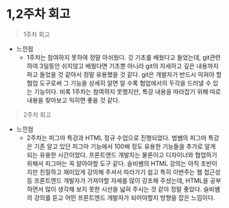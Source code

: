 # 1,2주차 회고

> 1주차 회고

- 느낀점  
   - 1주차는 참여하지 못하여 정말 아쉬웠다. 깃 기초를 배웠다고 들었는데, git관련하여 3일동안 쉬지않고 배웠다면 기초뿐 아니라 git의 자세하고
  깊은 내용까지 파고 들었을 것 같아서 정말 유용했을 것 같다. git은 개발자가 반드시 익혀야 할 협업 도구로써 그 기능을 상세히 알면 알 수록
  협업에서의 두각을 드러낼 수 있는 기능이다. 비록 1주차는 참여하지 못했지만, 특강 내용을 따라잡기 위해 따로 내용을 찾아보고 익히면 좋을 것 같다.

> 2주차 회고

- 느낀점  
   - 2주차는 피그마 특강과 HTML 정규 수업으로 진행되었다. 범쌤의 피그마 특강은 기존 알고 있던 피그마 기능에서 100배 정도 유용한 기능들을 추가로 알게 되는
  유용한 시간이었다. 프론트엔드 개발자는 물론이고 디자이너와 협업하기 위해서 피그마는 꼭 알아야할 도구 같다. 슬비쌤의 HTML 강의는 아직 초반이지만
  친절하고 재미있게 강의해 주셔서 따라가기 쉽고 특히 이번주는 웹 접근성 등 프론트엔드 개발자가 가져야할 자세를 많이 강조해 주셨는데, HTML을 공부하면서
  많이 생각해 보지 못한 시선을 넓혀 주시는 것 같아 정말 좋았다. 슬비쌤의 강의를 듣고 어떤 프론트엔드 개발자가 되어야할지 방향을 잡은 느낌이다.
